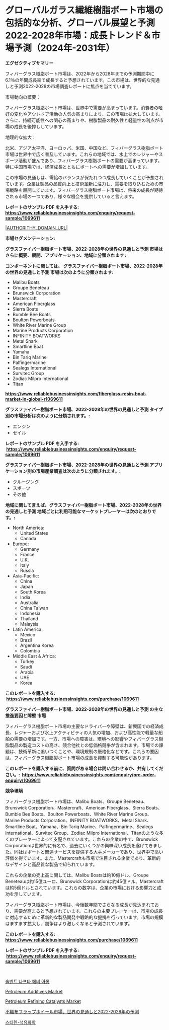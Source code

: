 <p><h1>グローバルガラス繊維樹脂ボート市場の包括的な分析、グローバル展望と予測2022-2028年市場：成長トレンド＆市場予測（2024年-2031年）</h1></p><p><strong>エグゼクティブサマリー</strong></p>
<p><p>フィバーグラス樹脂ボート市場は、2022年から2028年までの予測期間中に6.1％の年間成長率で成長すると予想されています。この市場は、世界的な見通しと予測2022-2028の市場調査レポートに焦点を当てています。</p><p>市場動向の概要：</p><p>フィバーグラス樹脂ボート市場は、世界中で需要が高まっています。消費者の嗜好の変化やアウトドア活動の人気の高まりにより、この市場は拡大しています。さらに、持続可能性への関心の高まりや、樹脂製品の耐久性と軽量性の利点が市場の成長を後押ししています。</p><p>地理的な拡大：</p><p>北米、アジア太平洋、ヨーロッパ、米国、中国など、フィバーグラス樹脂ボート市場は世界中で広く普及しています。これらの地域では、水上でのレジャーやスポーツ活動が盛んであり、フィバーグラス樹脂ボートの需要が高まっています。特に中国市場では、経済成長とともにボートへの需要が増加しています。</p><p>この市場の見通しは、需給のバランスが保たれつつ成長していくことが予想されています。企業は製品の品質向上と技術革新に注力し、需要を取り込むための市場戦略を展開しています。フィバーグラス樹脂ボート市場は、将来の成長が期待される市場の一つであり、様々な機会を提供していると言えます。</p></p>
<p><strong>レポートのサンプル PDF を入手する: <a href="https://www.reliablebusinessinsights.com/enquiry/request-sample/1069611">https://www.reliablebusinessinsights.com/enquiry/request-sample/1069611</a></strong></p>
<p><a href="|AUTHORITHY_DOMAIN_URL|">|AUTHORITHY_DOMAIN_URL|</a></p>
<p><strong>市場セグメンテーション:</strong></p>
<p><strong> グラスファイバー樹脂ボート市場、2022-2028年の世界の見通しと予測 市場はさらに概要、展開、アプリケーション、地域に分類されます :</strong></p>
<p><strong>コンポーネントに関しては、 グラスファイバー樹脂ボート市場、2022-2028年の世界の見通しと予測 市場は次のように分類されます: &nbsp;</strong></p>
<p><ul><li>Malibu Boats</li><li>Groupe Beneteau</li><li>Brunswick Corporation</li><li>Mastercraft</li><li>American Fiberglass</li><li>Sierra Boats</li><li>Bumble Bee Boats</li><li>Boulton Powerboats</li><li>White River Marine Group</li><li>Marine Products Corporation</li><li>INFINITY BOATWORKS</li><li>Metal Shark</li><li>Smartline Boat</li><li>Yamaha</li><li>Bin Tariq Marine</li><li>Palfingermarine</li><li>Sealegs International</li><li>Survitec Group</li><li>Zodiac Milpro International</li><li>Titan</li></ul></p>
<p><strong><a href="https://www.reliablebusinessinsights.com/fiberglass-resin-boat-market-in-global-r1069611">https://www.reliablebusinessinsights.com/fiberglass-resin-boat-market-in-global-r1069611</a></strong></p>
<p><strong> グラスファイバー樹脂ボート市場、2022-2028年の世界の見通しと予測 タイプ別の市場分析は次のように分類されます。:</strong></p>
<p><ul><li>エンジン</li><li>セイル</li></ul></p>
<p><strong>レポートのサンプル PDF を入手する: &nbsp;<a href="https://www.reliablebusinessinsights.com/enquiry/request-sample/1069611">https://www.reliablebusinessinsights.com/enquiry/request-sample/1069611</a></strong></p>
<p><strong> グラスファイバー樹脂ボート市場、2022-2028年の世界の見通しと予測 アプリケーション別の市場産業調査は次のように分類されます。:</strong></p>
<p><ul><li>クルージング</li><li>スポーツ</li><li>その他</li></ul></p>
<p><strong>地域に関して言えば、グラスファイバー樹脂ボート市場、2022-2028年の世界の見通しと予測 地域ごとに利用可能なマーケットプレーヤーは次のとおりです。:</strong></p>
<p><ul>
    <li>
        North America:
        <ul>
            <li>United States</li>
            <li>Canada</li>
        </ul>
    </li>
    <li>
        Europe:
        <ul>
            <li>Germany</li>
            <li>France</li>
            <li>U.K.</li>
            <li>Italy</li>
            <li>Russia</li>
        </ul>
    </li>
    <li>
        Asia-Pacific:
        <ul>
            <li>China</li>
            <li>Japan</li>
            <li>South Korea</li>
            <li>India</li>
            <li>Australia</li>
            <li>China Taiwan</li>
            <li>Indonesia</li>
            <li>Thailand</li>
            <li>Malaysia</li>
        </ul>
    </li>
    <li>
        Latin America:
        <ul>
            <li>Mexico</li>
            <li>Brazil</li>
            <li>Argentina Korea</li>
            <li>Colombia</li>
        </ul>
    </li>
    <li>
        Middle East & Africa:
        <ul>
            <li>Turkey</li>
            <li>Saudi</li>
            <li>Arabia</li>
            <li>UAE</li>
            <li>Korea</li>
        </ul>
    </li>
    </ul></p>
<p><strong>このレポートを購入する: &nbsp;<a href="https://www.reliablebusinessinsights.com/purchase/1069611">https://www.reliablebusinessinsights.com/purchase/1069611</a></strong></p>
<p><strong>グラスファイバー樹脂ボート市場、2022-2028年の世界の見通しと予測 の主な推進要因と障壁 市場</strong></p>
<p><p>フィバーグラス樹脂ボート市場の主要なドライバーや障壁は、新興国での経済成長、レジャーおよび水上アクティビティの人気の増加、および高性能で軽量な船舶の需要の増加です。一方、市場への障害は、環境への影響やフィバーグラス樹脂製品の製造コストの高さ、競合他社との低価格競争が含まれます。市場での課題は、技術革新に追いつくことや、環境規制の厳格化などです。これらの要因は、フィバーグラス樹脂製ボート市場の成長を抑制する可能性があります。</p></p>
<p><strong>このレポートを購入する前に、質問がある場合は問い合わせるか、共有してください。:&nbsp; <a href="https://www.reliablebusinessinsights.com/enquiry/pre-order-enquiry/1069611">https://www.reliablebusinessinsights.com/enquiry/pre-order-enquiry/1069611</a></strong></p>
<p><strong>競争環境</strong></p>
<p><p>フィバーグラス樹脂ボート市場は、Malibu Boats、Groupe Beneteau、Brunswick Corporation、Mastercraft、American Fiberglass、Sierra Boats、Bumble Bee Boats、Boulton Powerboats、White River Marine Group、Marine Products Corporation、INFINITY BOATWORKS、Metal Shark、Smartline Boat、Yamaha、Bin Tariq Marine、Palfingermarine、Sealegs International、Survitec Group、Zodiac Milpro International、Titanのような多くのプレーヤーによって支配されています。これらの企業の中で、Brunswick Corporationは世界的に有名で、過去にいくつかの興味深い成長を遂げてきました。同社はボートと関連サービスを提供する大手メーカーであり、世界中で高い評価を得ています。また、Mastercraftも市場で注目される企業であり、革新的なデザインと高品質な製品で知られています。</p><p>これらの企業の売上高に関しては、Malibu Boatsは約10億ドル、Groupe Beneteauは約15億ユーロ、Brunswick Corporationは約45億ドル、Mastercraftは約5億ドルとされています。これらの数字は、企業の市場における影響力と成功を示しています。</p><p>フィバーグラス樹脂ボート市場は、今後数年間でさらなる成長が見込まれており、需要が高まると予想されています。これらの主要プレーヤーは、市場の成長に対応するために革新的な製品開発や戦略的な提携を行っています。市場の規模はますます拡大し、競争はより激しくなると予測されています。</p></p>
<p><strong>このレポートを購入する: &nbsp; <a href="https://www.reliablebusinessinsights.com/purchase/1069611">https://www.reliablebusinessinsights.com/purchase/1069611</a></strong></p>
<p><strong>レポートのサンプル PDF を入手する: &nbsp;<a href="https://www.reliablebusinessinsights.com/enquiry/request-sample/1069611">https://www.reliablebusinessinsights.com/enquiry/request-sample/1069611</a></strong><strong></strong></p>
<p>&nbsp;</p>
<p><p><a href="https://github.com/apple8975768/Market-Research-Report-List-1/blob/main/2037478119388.md">솔벤트 나프타 헤비 아롬</a></p><p><a href="https://github.com/ajohirul8010/Market-Research-Report-List-1/blob/main/petroleum-additives-market.md">Petroleum Additives Market</a></p><p><a href="https://github.com/jahid123ahm/Market-Research-Report-List-1/blob/main/petroleum-refining-catalysts-market.md">Petroleum Refining Catalysts Market</a></p><p><a href="https://github.com/RudyBoyer2017/Market-Research-Report-List-1/blob/main/5810058130975.md">不織布フラップホイール市場、世界の見通しと2022-2028年の予測</a></p><p><a href="https://github.com/solomonbode85/Market-Research-Report-List-1/blob/main/2658266119387.md">스티렌-석유화학</a></p></p>